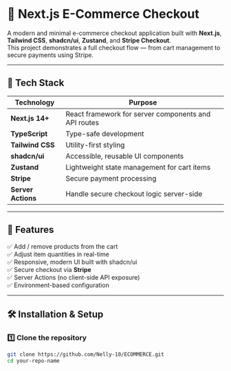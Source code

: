 # 🛒 Next.js E-Commerce Checkout

A modern and minimal e-commerce checkout application built with **Next.js**, **Tailwind CSS**, **shadcn/ui**, **Zustand**, and **Stripe Checkout**.  
This project demonstrates a full checkout flow — from cart management to secure payments using Stripe.

---

## 🚀 Tech Stack

| Technology | Purpose |
|-------------|----------|
| **Next.js 14+** | React framework for server components and API routes |
| **TypeScript** | Type-safe development |
| **Tailwind CSS** | Utility-first styling |
| **shadcn/ui** | Accessible, reusable UI components |
| **Zustand** | Lightweight state management for cart items |
| **Stripe** | Secure payment processing |
| **Server Actions** | Handle secure checkout logic server-side |

---

## 🧩 Features

✅ Add / remove products from the cart  
✅ Adjust item quantities in real-time  
✅ Responsive, modern UI built with shadcn/ui  
✅ Secure checkout via **Stripe**  
✅ Server Actions (no client-side API exposure)  
✅ Environment-based configuration  

---

## 🛠️ Installation & Setup

### 1️⃣ Clone the repository
```bash
git clone https://github.com/Nelly-10/ECOMMERCE.git
cd your-repo-name
